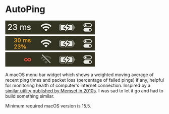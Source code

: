 # AutoPing

[![states](states.png)](https://github.com/alexkhesin/AutoPing/releases)

A macOS menu bar widget which shows a weighted moving average of recent ping times and packet loss (percentage of failed pings) if any, helpful for monitoring health of computer's internet connection. Inspired by a [similar utility published by Memset in 2010s](https://web.archive.org/web/20160410212547/https://itunes.apple.com/gb/app/autoping/id632347870?mt=12). I was sad to let it go and had to build something similar.

Minimum required macOS version is 15.5.
